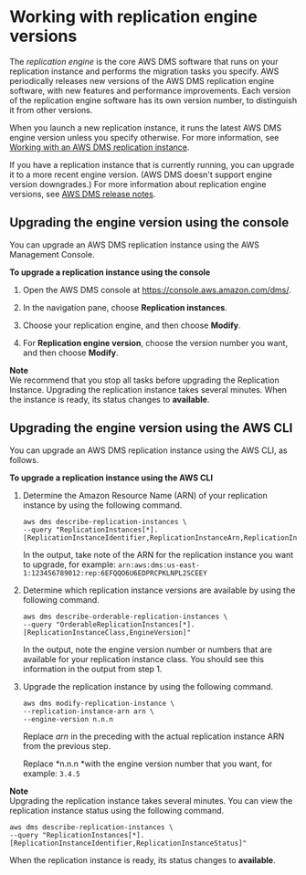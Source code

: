 # Working with replication engine versions<a name="CHAP_ReplicationInstance.EngineVersions"></a>

The *replication engine* is the core AWS DMS software that runs on your replication instance and performs the migration tasks you specify\. AWS periodically releases new versions of the AWS DMS replication engine software, with new features and performance improvements\. Each version of the replication engine software has its own version number, to distinguish it from other versions\.

When you launch a new replication instance, it runs the latest AWS DMS engine version unless you specify otherwise\. For more information, see [Working with an AWS DMS replication instance](CHAP_ReplicationInstance.md)\.

If you have a replication instance that is currently running, you can upgrade it to a more recent engine version\. \(AWS DMS doesn't support engine version downgrades\.\) For more information about replication engine versions, see [AWS DMS release notes](CHAP_ReleaseNotes.md)\.

## Upgrading the engine version using the console<a name="Upgrading.Console"></a>

You can upgrade an AWS DMS replication instance using the AWS Management Console\.

**To upgrade a replication instance using the console**

1. Open the AWS DMS console at [https://console\.aws\.amazon\.com/dms/](https://console.aws.amazon.com/dms/)\.

1. In the navigation pane, choose **Replication instances**\. 

1. Choose your replication engine, and then choose **Modify**\.

1. For **Replication engine version**, choose the version number you want, and then choose **Modify**\.

**Note**  
We recommend that you stop all tasks before upgrading the Replication Instance\. Upgrading the replication instance takes several minutes\. When the instance is ready, its status changes to **available**\.

## Upgrading the engine version using the AWS CLI<a name="Upgrading.CLI"></a>

You can upgrade an AWS DMS replication instance using the AWS CLI, as follows\.

**To upgrade a replication instance using the AWS CLI**

1. Determine the Amazon Resource Name \(ARN\) of your replication instance by using the following command\.

   ```
   aws dms describe-replication-instances \
   --query "ReplicationInstances[*].[ReplicationInstanceIdentifier,ReplicationInstanceArn,ReplicationInstanceClass]"
   ```

   In the output, take note of the ARN for the replication instance you want to upgrade, for example: `arn:aws:dms:us-east-1:123456789012:rep:6EFQQO6U6EDPRCPKLNPL2SCEEY` 

1. Determine which replication instance versions are available by using the following command\.

   ```
   aws dms describe-orderable-replication-instances \
   --query "OrderableReplicationInstances[*].[ReplicationInstanceClass,EngineVersion]"
   ```

   In the output, note the engine version number or numbers that are available for your replication instance class\. You should see this information in the output from step 1\.

1. Upgrade the replication instance by using the following command\.

   ```
   aws dms modify-replication-instance \
   --replication-instance-arn arn \
   --engine-version n.n.n
   ```

   Replace *arn* in the preceding with the actual replication instance ARN from the previous step\. 

   Replace *n\.n\.n *with the engine version number that you want, for example: `3.4.5`

**Note**  
Upgrading the replication instance takes several minutes\. You can view the replication instance status using the following command\.  

```
aws dms describe-replication-instances \
--query "ReplicationInstances[*].[ReplicationInstanceIdentifier,ReplicationInstanceStatus]"
```
When the replication instance is ready, its status changes to **available**\.